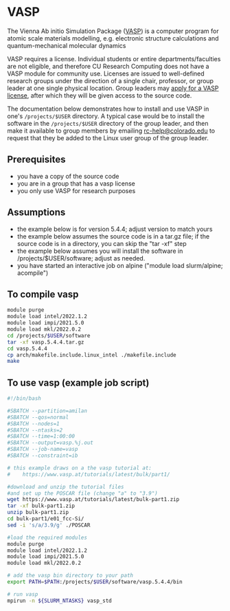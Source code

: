 # VASP

The Vienna Ab initio Simulation Package ([VASP](https://www.vasp.at)) is a computer program for atomic scale materials modelling, e.g. electronic structure calculations and quantum-mechanical molecular dynamics

VASP requires a license. Individual students or entire departments/faculties are not eligible, and therefore CU Research Computing does not have a VASP module for community use. Licenses are issued to well-defined research groups under the direction of a single chair, professor, or group leader at one single physical location.  Group leaders may [apply for a VASP license](https://www.vasp.at/sign_in/registration_form/), after which they will be given access to the source code. 

The documentation below demonstrates how to install and use VASP in one's `/projects/$USER` directory.  A typical case would be to install the software in the `/projects/$USER` directory of the group leader, and then make it available to group members by emailing rc-help@colorado.edu to request that they be added to the Linux user group of the group leader. 

## Prerequisites
* you have a copy of the source code
* you are in a group that has a vasp license
* you only use VASP for research purposes

## Assumptions
* the example below is for version 5.4.4; adjust version to match yours
* the example below assumes the source code is in a tar.gz file; if the source code is in a directory, you can skip the "tar -xf" step
* the example below assumes you will install the software in /projects/$USER/software; adjust as needed.
* you have started an interactive job on alpine ("module load slurm/alpine; acompile")

## To compile vasp
```bash
module purge
module load intel/2022.1.2
module load impi/2021.5.0
module load mkl/2022.0.2
cd /projects/$USER/software
tar -xf vasp.5.4.4.tar.gz
cd vasp.5.4.4
cp arch/makefile.include.linux_intel ./makefile.include
make
```

## To use vasp (example job script)

```bash
#!/bin/bash

#SBATCH --partition=amilan
#SBATCH --qos=normal
#SBATCH --nodes=1
#SBATCH --ntasks=2
#SBATCH --time=1:00:00
#SBATCH --output=vasp.%j.out
#SBATCH --job-name=vasp
#SBATCH --constraint=ib

# this example draws on a the vasp tutorial at:
#    https://www.vasp.at/tutorials/latest/bulk/part1/

#download and unzip the tutorial files
#and set up the POSCAR file (change "a" to "3.9")
wget https://www.vasp.at/tutorials/latest/bulk-part1.zip
tar -xf bulk-part1.zip
unzip bulk-part1.zip
cd bulk-part1/e01_fcc-Si/
sed -i 's/a/3.9/g' ./POSCAR

#load the required modules
module purge
module load intel/2022.1.2
module load impi/2021.5.0
module load mkl/2022.0.2

# add the vasp bin directory to your path
export PATH=$PATH:/projects/$USER/software/vasp.5.4.4/bin

# run vasp
mpirun -n ${SLURM_NTASKS} vasp_std
```
